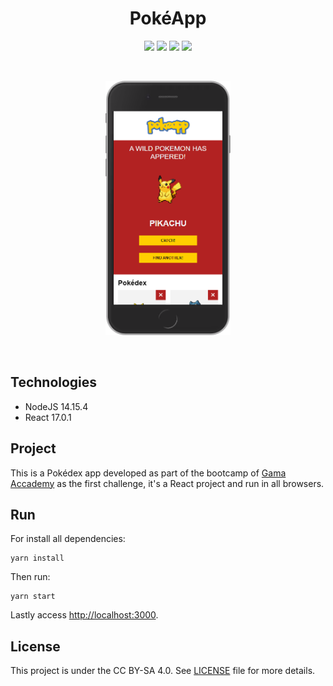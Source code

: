 <h1 align="center">
    PokéApp
</h1>

<p align="center">
    <img src="https://img.shields.io/github/license/isabellanunes/pokeapp?style=flat-square" />
    <img src="https://img.shields.io/github/languages/count/isabellanunes/pokeapp?style=flat-square" />
    <img src="https://img.shields.io/github/repo-size/isabellanunes/pokeapp?style=flat-square" />
    <img src="https://img.shields.io/github/last-commit/isabellanunes/pokeapp?style=flat-square" />
</p>

<br />

<p align="center">
    <img src=".readme/mobile-screen.png" width = "200px" />
</p>

<br />

## Technologies

- NodeJS 14.15.4
- React 17.0.1

## Project

This is a Pokédex app developed as part of the bootcamp of [Gama Accademy](https://www.gama.academy/) as the first challenge, it's a React project and run in all browsers.

## Run

For install all dependencies:
```
yarn install
```

Then run:

```
yarn start
```

Lastly access [http://localhost:3000](http://localhost:3000).

## License

This project is under the CC BY-SA 4.0. See [LICENSE](/LICENSE.md) file for more details.